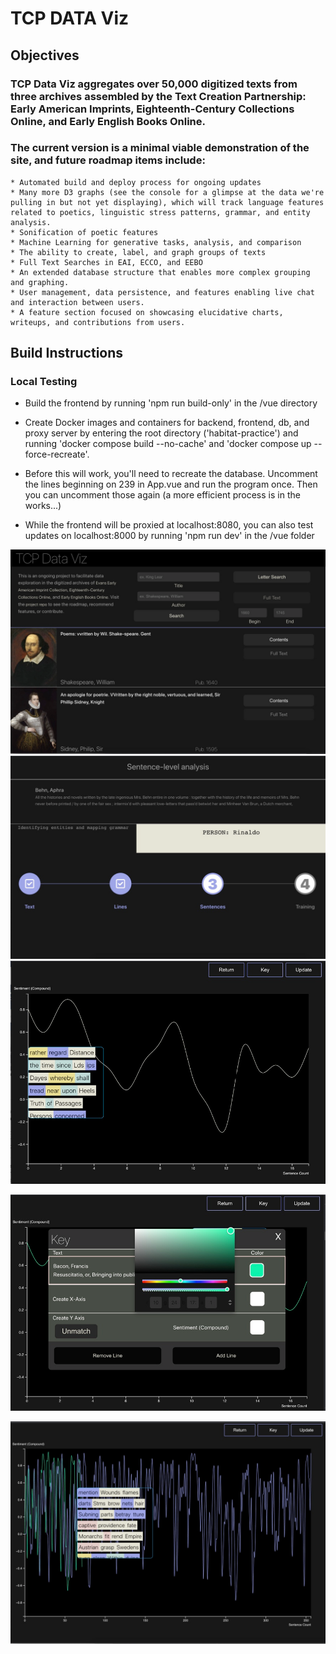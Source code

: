 # TCP DATA Viz

## Objectives 
### TCP Data Viz aggregates over 50,000 digitized texts from three archives assembled by the Text Creation Partnership: Early American Imprints, Eighteenth-Century Collections Online, and Early English Books Online.

### The current version is a minimal viable demonstration of the site, and future roadmap items include:
    * Automated build and deploy process for ongoing updates
    * Many more D3 graphs (see the console for a glimpse at the data we're pulling in but not yet displaying), which will track language features related to poetics, linguistic stress patterns, grammar, and entity analysis.
    * Sonification of poetic features
    * Machine Learning for generative tasks, analysis, and comparison
    * The ability to create, label, and graph groups of texts
    * Full Text Searches in EAI, ECCO, and EEBO
    * An extended database structure that enables more complex grouping and graphing.
    * User management, data persistence, and features enabling live chat and interaction between users.
    * A feature section focused on showcasing elucidative charts, writeups, and contributions from users.

## Build Instructions

### Local Testing
* Build the frontend by running 'npm run build-only' in the /vue directory

* Create Docker images and containers for backend, frontend, db, and proxy server by entering the root directory ('habitat-practice') and running 'docker compose build --no-cache' and 'docker compose up --force-recreate'.

* Before this will work, you'll need to recreate the database. Uncomment the lines beginning on 239 in App.vue and run the program once. Then you can uncomment those again (a more efficient process is in the works...)  

* While the frontend will be proxied at localhost:8080, you can also test updates on localhost:8000 by running 'npm run dev' in the /vue folder

![Landing Page](./vue/src/assets/landingpage.png?raw=true)
![Loading Screen](./vue/src/assets/loadingscreen.png?raw=true)
![Initial Line Graph](./vue/src/assets/initialline.png?raw=true)

![Line Color Picker](./vue/src/assets/colorpicker.png?raw=true)

![Multiple Lines](./vue/src/assets/twolines.png?raw=true)